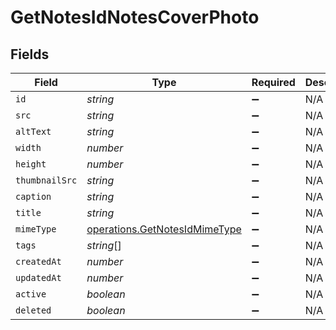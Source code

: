 # GetNotesIdNotesCoverPhoto


## Fields

| Field                                                                          | Type                                                                           | Required                                                                       | Description                                                                    |
| ------------------------------------------------------------------------------ | ------------------------------------------------------------------------------ | ------------------------------------------------------------------------------ | ------------------------------------------------------------------------------ |
| `id`                                                                           | *string*                                                                       | :heavy_minus_sign:                                                             | N/A                                                                            |
| `src`                                                                          | *string*                                                                       | :heavy_minus_sign:                                                             | N/A                                                                            |
| `altText`                                                                      | *string*                                                                       | :heavy_minus_sign:                                                             | N/A                                                                            |
| `width`                                                                        | *number*                                                                       | :heavy_minus_sign:                                                             | N/A                                                                            |
| `height`                                                                       | *number*                                                                       | :heavy_minus_sign:                                                             | N/A                                                                            |
| `thumbnailSrc`                                                                 | *string*                                                                       | :heavy_minus_sign:                                                             | N/A                                                                            |
| `caption`                                                                      | *string*                                                                       | :heavy_minus_sign:                                                             | N/A                                                                            |
| `title`                                                                        | *string*                                                                       | :heavy_minus_sign:                                                             | N/A                                                                            |
| `mimeType`                                                                     | [operations.GetNotesIdMimeType](../../models/operations/getnotesidmimetype.md) | :heavy_minus_sign:                                                             | N/A                                                                            |
| `tags`                                                                         | *string*[]                                                                     | :heavy_minus_sign:                                                             | N/A                                                                            |
| `createdAt`                                                                    | *number*                                                                       | :heavy_minus_sign:                                                             | N/A                                                                            |
| `updatedAt`                                                                    | *number*                                                                       | :heavy_minus_sign:                                                             | N/A                                                                            |
| `active`                                                                       | *boolean*                                                                      | :heavy_minus_sign:                                                             | N/A                                                                            |
| `deleted`                                                                      | *boolean*                                                                      | :heavy_minus_sign:                                                             | N/A                                                                            |